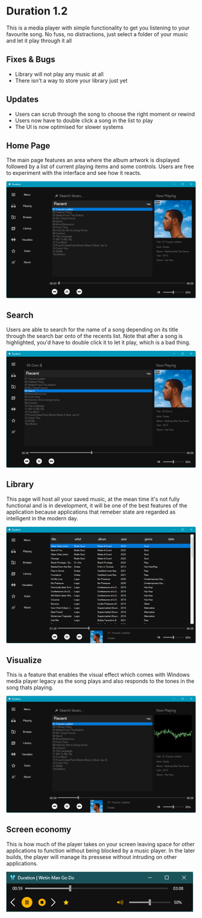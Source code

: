 # Duration 1.2

This is a media player with simple functionality to get you listening to your favourite song.
No fuss, no distractions, just select a folder of your music and let it play through it all

## Fixes & Bugs

- Library will not play any music at all
- There isn't a way to store your library just yet 

## Updates

- Users can scrub through the song to choose the right moment or rewind
- Users now have to double click a song in the list to play
- The UI is now optimised for slower systems

## Home Page

The main page features an area where the album artwork is displayed followed by a list of current playing items and some controls.
Users are free to experiment with the interface and see how it reacts.

![Main Page](https://github.com/V014/Duration/blob/master/Screenshots/Main.png)

## Search

Users are able to search for the name of a song depending on its title through the search bar onto of the recents list. Note that 
after a song is highlighted, you'd have to double click it to let it play, which is a bad thing.

![Main Page](https://github.com/V014/Duration/blob/master/Screenshots/Search.png)

## Library

This page will host all your saved music, at the mean time it's not fully functional and is in development, it will be one of the 
best features of the application because applications that remeber state are regarded as intelligent in the modern day.

![Main Page](https://github.com/V014/Duration/blob/master/Screenshots/Library.png)

## Visualize

This is a feature that enables the visual effect which comes with Windows media player legacy as the song plays and also responds 
to the tones in the song thats playing.

![Main Page](https://github.com/V014/Duration/blob/master/Screenshots/Visualize.png)

## Screen economy

This is how much of the player takes on your screen leaving space for other applications to function without being blocked by 
a music player. In the later builds, the player will manage its pressese without intruding on other applications.

![Main Page](https://github.com/V014/Duration/blob/master/Screenshots/Economy.png)
